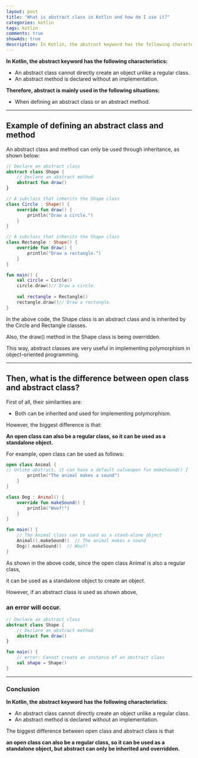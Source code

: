 ```yaml
---  
layout: post  
title: "What is abstract class in Kotlin and how do I use it?"  
categories: kotlin
tags: kotlin
comments: true
showAds: true
description: In Kotlin, the abstract keyword has the following characteristics. An abstract class cannot directly create an object unlike a regular class. An abstract method is declared without an implementation.
---  
```


**In Kotlin, the abstract keyword has the following characteristics:**
- An abstract class cannot directly create an object unlike a regular class.
- An abstract method is declared without an implementation.

**Therefore, abstract is mainly used in the following situations:**

- When defining an abstract class or an abstract method.

---

## **Example of defining an abstract class and method**

An abstract class and method can only be used through inheritance, as shown below:

``` kotlin
// Declare an abstract class
abstract class Shape {
    // Declare an abstract method
    abstract fun draw()
}

// A subclass that inherits the Shape class
class Circle : Shape() {
    override fun draw() {
        println("Draw a circle.")
    }
}

// A subclass that inherits the Shape class
class Rectangle : Shape() {
    override fun draw() {
        println("Draw a rectangle.")
    }
}

fun main() {
    val circle = Circle()
    circle.draw()// Draw a circle.
    
    val rectangle = Rectangle()
    rectangle.draw()// Draw a rectangle.
}

```

In the above code, the Shape class is an abstract class and is inherited by the Circle and Rectangle classes.

Also, the draw() method in the Shape class is being overridden.

This way, abstract classes are very useful in implementing polymorphism in object-oriented programming.

---

## **Then, what is the difference between open class and abstract class?**

First of all, their similarities are:

- Both can be inherited and used for implementing polymorphism.

However, the biggest difference is that:

**An open class can also be a regular class, so it can be used as a standalone object.**

For example, open class can be used as follows:

``` kotlin
open class Animal {
// Unlike abstract, it can have a default valueopen fun makeSound() {
        println("The animal makes a sound")
    }
}

class Dog : Animal() {
    override fun makeSound() {
        println("Woof!")
    }
}

fun main() {
    // The Animal class can be used as a stand-alone object
    Animal().makeSound()  // The animal makes a sound
    Dog().makeSound()  // Woof!
}

```

As shown in the above code, since the open class Animal is also a regular class,

it can be used as a standalone object to create an object.

However, if an abstract class is used as shown above,

### **an error will occur.**

``` kotlin
// Declare an abstract class
abstract class Shape {
    // Declare an abstract method
    abstract fun draw()
}

fun main() {
    // error: Cannot create an instance of an abstract class
    val shape = Shape()
}

```

---

### Conclusion

**In Kotlin, the abstract keyword has the following characteristics:**

- An abstract class cannot directly create an object unlike a regular class.
- An abstract method is declared without an implementation.

The biggest difference between open class and abstract class is that

**an open class can also be a regular class, so it can be used as a standalone object, but abstract can only be inherited and overridden.**